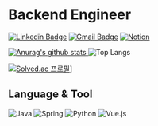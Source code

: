 # Backend Engineer

<!-- 링크드인, 지메일, 노션 페이지 링크 -->
[![Linkedin Badge](https://img.shields.io/badge/-LinkedIn-blue?style=for-the-badge&logo=Linkedin&logoColor=white&link=https://www.linkedin.com/in/%EC%9B%85%ED%98%84-%EC%A1%B0-b24a30207/)](https://www.linkedin.com/in/%EC%9B%85%ED%98%84-%EC%A1%B0-b24a30207/) [![Gmail Badge](https://img.shields.io/badge/Gmail-d14836?style=for-the-badge&logo=Gmail&logoColor=white&link=mailto:tofan12312@gmail.com)](mailto:tofan123123@gmail.com) [![Notion](https://img.shields.io/badge/Notion-%23000000.svg?style=for-the-badge&logo=notion&logoColor=white)
](https://www.notion.so/3843c61a8f3642e28e3fe00112c5af5e) 
<!-- Stats, Solved.ac -->
[![Anurag's github stats](https://github-readme-stats.vercel.app/api?username=tofan0412&theme=algolia)
](https://github.com/anuraghazra/github-readme-stats) ![Top Langs](https://github-readme-stats.vercel.app/api/top-langs/?username=tofan0412&layout=compact&theme=tokyonight)

[![Solved.ac
프로필](http://mazassumnida.wtf/api/v2/generate_badge?boj=tofan123)](https://solved.ac/tofan123)] 

<!-- Skill badge -->
## Language & Tool
![Java](https://img.shields.io/badge/java-%23ED8B00.svg?style=for-the-badge&logo=java&logoColor=white) ![Spring](https://img.shields.io/badge/spring-%236DB33F.svg?style=for-the-badge&logo=spring&logoColor=white) ![Python](https://img.shields.io/badge/python-3670A0?style=for-the-badge&logo=python&logoColor=ffdd54) ![Vue.js](https://img.shields.io/badge/vuejs-%2335495e.svg?style=for-the-badge&logo=vuedotjs&logoColor=%234FC08D)
